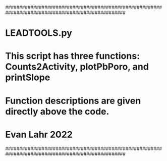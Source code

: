###################################################################################################
#                                      LEADTOOLS.py                                               #
#    This script has three functions: Counts2Activity, plotPbPoro, and printSlope                 #
#              Function descriptions are given directly above the code.                           #
#                                     Evan Lahr 2022                                              #
###################################################################################################
